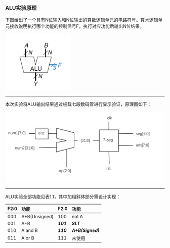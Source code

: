 ### ALU实验原理

下图给出了一个具有N位输入和N位输出的算数逻辑单元的电路符号。算术逻辑单元接收说明执行哪个功能的控制信号F，执行对应功能后输出N位结果。

![](/assets/import.png)

---

本次实验将ALU输出结果通过板载七段数码管进行显示验证，原理图如下：

![](/assets/p1.2.png)

---

ALU实验全部功能见表1.1，其中加粗斜体部分需设计实现：

| F2:0 | 功能 | F2:0 | 功能 |
| :--- | :--- | :--- | :--- |
| 000 | A+B\(Unsigned\) | 100 | not A |
| 001 | A-B | _**101**_ | _**SLT**_ |
| 010 | A and B | _**110**_ | _**A+B\(Signed\)**_ |
| 011 | A or B | 111 | 未使用 |



